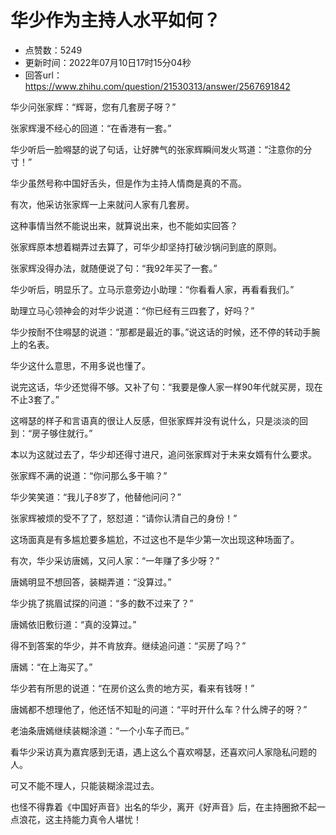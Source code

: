 # 华少作为主持人水平如何？
- 点赞数：5249
- 更新时间：2022年07月10日17时15分04秒
- 回答url：https://www.zhihu.com/question/21530313/answer/2567691842
<body>
 <p data-pid="FsqEuSPN">华少问张家辉：“辉哥，您有几套房子呀？”</p>
 <p data-pid="MlU__zfU">张家辉漫不经心的回道：“在香港有一套。”</p>
 <p data-pid="63hgMJNy">华少听后一脸嘚瑟的说了句话，让好脾气的张家辉瞬间发火骂道：“注意你的分寸！”</p>
 <p data-pid="n41sDvjC">华少虽然号称中国好舌头，但是作为主持人情商是真的不高。</p>
 <p data-pid="PLLmGxhn">有次，他采访张家辉一上来就问人家有几套房。</p>
 <p data-pid="3VjHptaA">这种事情当然不能说出来，就算说出来，也不能如实回答？</p>
 <p data-pid="ZYRGuDCF">张家辉原本想着糊弄过去算了，可华少却坚持打破沙锅问到底的原则。</p>
 <p data-pid="kAd8fqT8">张家辉没得办法，就随便说了句：“我92年买了一套。”</p>
 <p data-pid="Dz7OjdEj">华少听后，明显乐了。立马示意旁边小助理：“你看看人家，再看看我们。”</p>
 <p data-pid="MfvBAbw8">助理立马心领神会的对华少说道：“你已经有三四套了，好吗？”</p>
 <p data-pid="aonlX83Y">华少按耐不住嘚瑟的说道：“那都是最近的事。”说这话的时候，还不停的转动手腕上的名表。</p>
 <p data-pid="WoHtBdRT">华少这什么意思，不用多说也懂了。</p>
 <p data-pid="QP1Wxona">说完这话，华少还觉得不够。又补了句：“我要是像人家一样90年代就买房，现在不止3套了。”</p>
 <p data-pid="xxHarmd-">这嘚瑟的样子和言语真的很让人反感，但张家辉并没有说什么，只是淡淡的回到：“房子够住就行。”</p>
 <p data-pid="wqS9pJb4">本以为这就过去了，华少却还得寸进尺，追问张家辉对于未来女婿有什么要求。</p>
 <p data-pid="LrD2UdNY">张家辉不满的说道：“你问那么多干嘛？”</p>
 <p data-pid="XtKqcjTv">华少笑笑道：“我儿子8岁了，他替他问问？”</p>
 <p data-pid="VNqrfp6n">张家辉被烦的受不了了，怒怼道：“请你认清自己的身份！”</p>
 <p data-pid="C3SmL7qk">这场面真是有多尴尬要多尴尬，不过这也不是华少第一次出现这种场面了。</p>
 <p data-pid="fc5k80M-">有次，华少采访唐嫣，又问人家：“一年赚了多少呀？”</p>
 <p data-pid="j9cIHkcH">唐嫣明显不想回答，装糊弄道：“没算过。”</p>
 <p data-pid="HYgCFnPh">华少挑了挑眉试探的问道：“多的数不过来了？”</p>
 <p data-pid="lqMR9xML">唐嫣依旧敷衍道：“真的没算过。”</p>
 <p data-pid="llYK8cX4">得不到答案的华少，并不肯放弃。继续追问道：“买房了吗？”</p>
 <p data-pid="lTzrd5A9">唐嫣：“在上海买了。”</p>
 <p data-pid="6QX1iVVa">华少若有所思的说道：“在房价这么贵的地方买，看来有钱呀！”</p>
 <p data-pid="UFHm9cvg">唐嫣都不想理他了，他还恬不知耻的问道：“平时开什么车？什么牌子的呀？”</p>
 <p data-pid="4LG-ncGS">老油条唐嫣继续装糊涂道：“一个小车子而已。”</p>
 <p data-pid="2xSw_NXh">看华少采访真为嘉宾感到无语，遇上这么个喜欢嘚瑟，还喜欢问人家隐私问题的人。</p>
 <p data-pid="owx0Wkui">可又不能不理人，只能装糊涂混过去。</p>
 <p data-pid="Jc5fvs6t">也怪不得靠着《中国好声音》出名的华少，离开《好声音》后，在主持圈掀不起一点浪花，这主持能力真令人堪忧！</p>
</body>